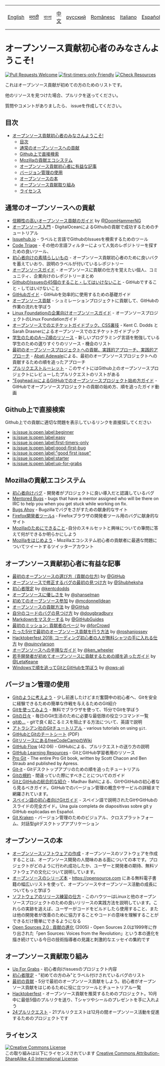 <table>
    <tr>
        <!-- Do not translate this table -->
        <td><a href="./README.md"> English </a></td>
        <td><a href="./README-MR.md"> मराठी </a></td>
        <td><a href="./README-BN.md"> বাংলা </a></td>
        <td><a href="./README-CN.md"> 中文 </a></td>
        <td><a href="./README-RU.md"> русский </a></td>
        <td><a href="./README-RO.md"> Românesc </a></td>
        <td><a href="./README-IT.md"> Italiano </a></td>
        <td><a href="./README-ES.md"> Español </a></td>
        <td><a href="./README-pt-BR.md"> Português (BR) </a></td>
        <td><a href="./README-JA.md"> 日本語 </a></td>
    </tr>
</table>

# オープンソース貢献初心者のみなさんようこそ!

[![Pull Requests Welcome](https://img.shields.io/badge/PRs-welcome-brightgreen.svg?style=flat)](http://makeapullrequest.com)
[![first-timers-only Friendly](https://img.shields.io/badge/first--timers--only-friendly-blue.svg)](http://www.firsttimersonly.com/)
[![Check Resources](https://github.com/freeCodeCamp/how-to-contribute-to-open-source/actions/workflows/test.yml/badge.svg)](https://github.com/freeCodeCamp/how-to-contribute-to-open-source/actions/workflows/test.yml)

これはオープンソース貢献が初めての方のためのリストです。

他のリソースを見つけた場合、プルリクを送ってください。

質問やコメントがありましたら、 issueを作成してください。

## 目次

- [オープンソース貢献初心者のみなさんようこそ!](#オープンソース貢献初心者のみなさんようこそ!)
  - [目次](#目次)
  - [通常のオープンソースへの貢献](#通常のオープンソースへの貢献)
  - [Github上で直接検索](#Github上で直接検索)
  - [Mozillaの貢献エコシステム](#Mozillaの貢献エコシステム)
  - [オープンソース貢献初心者に有益な記事](#オープンソース貢献初心者に有益な記事)
  - [バージョン管理の使用](#バージョン管理の使用)
  - [オープンソースの本](#オープンソースの本)
  - [オープンソース貢献取り組み](#オープンソース貢献取り組み)
  - [ライセンス](#ライセンス)

## 通常のオープンソースへの貢献
- [信頼性の高いオープンソース貢献のガイド](https://medium.freecodecamp.org/the-definitive-guide-to-contributing-to-open-source-900d5f9f2282) by [@DoomHammerNG](https://twitter.com/DoomHammerNG)
- [オープンソース入門](https://www.digitalocean.com/community/tutorial_series/an-introduction-to-open-source) - DigitalOceanによるGithubの貢献で成功するためのチュートリアル
- [Issuehub.io](http://issuehub.pro/) - ラベルと言語でGithubのIssuesを検索するためのツール
- [Code Triage](https://www.codetriage.com/) - その他の言語フィルターによって人気のレポジトリーを探すための良いツール、
- [初心者向けの素晴らしいもの](https://github.com/MunGell/awesome-for-beginners) - オープンソース貢献初心者のために良いバクを蓄えていおり、説明のラベルが付いているレポジトリー
- [オープンソースガイド](https://opensource.guide/) - オープンソースに貢献の仕方を覚えたい個人、コミュニティ、企業向けのレポジトリーまとめ
- [GithubのIssuesの45個のすること・してはいけないこと](https://hackernoon.com/45-github-issues-dos-and-donts-dfec9ab4b612) - GitHubですること・してはいけないこと
- [GitHubガイド](https://docs.github.com/) - GitHubを効率的に使用するための基礎ガイド
- [オープンソース貢献](https://github.com/danthareja/contribute-to-open-source) - シュミレーションプロジェクトに貢献して、GitHubの作業の流れを学ぼう
- [Linux Foundationの企業向けオープンソースガイド](https://www.linuxfoundation.org/resources/open-source-guides/) - オープンソースプロジェクトのLinux Foundationガイド
- [オープンソースでのエチケットガイドブック、CSS裏技](https://css-tricks.com/open-source-etiquette-guidebook/) - Kent C. Dodds と Sarah Drasnerによるオープンソースでのエチケットガイドブック
- [学生のためのA〜Z順のリソース](https://github.com/dipakkr/A-to-Z-Resources-for-Students) - 新しいプログラミング言語を勉強している学生のための選りすぐりのリソース・機会のリスト
- [最初のオープンソースプロジェクトへの貢献、実践的アプローチ、実践的アプローチ](https://blog.devcenter.co/contributing-to-your-first-open-source-project-a-practical-approach-1928c4cbdae) - [Abati Adewale](https://www.acekyd.com)による、最初のオープンソースプロジェクトへの貢献するための順を追ったアプローチ
- [プルリクエストルーレット](http://www.pullrequestroulette.com/) - このサイトにはGithub上のオープンソースプロジェクトにレビューしたプルリクエストのリストがある
- ["Egghead.ioによるGitHubでのオープンソースプロジェクト始め方ガイド](https://egghead.io/courses/how-to-contribute-to-an-open-source-project-on-github) - GitHubでオープンソースプロジェクトの貢献の始め方、順を追ったガイド動画

## Github上で直接検索
Github上での貢献に適切な問題を表示しているリンクを直接探してください
- [is:issue is:open label:beginner](https://github.com/search?utf8=%E2%9C%93&q=is%3Aissue+is%3Aopen+label%3Abeginner)
- [is:issue is:open label:easy](https://github.com/search?utf8=%E2%9C%93&q=is%3Aissue+is%3Aopen+label%3Aeasy)
- [is:issue is:open label:first-timers-only](https://github.com/search?utf8=%E2%9C%93&q=is%3Aissue+is%3Aopen+label%3Afirst-timers-only)
- [is:issue is:open label:good-first-bug](https://github.com/search?utf8=%E2%9C%93&q=is%3Aissue+is%3Aopen+label%3Agood-first-bug)
- [is:issue is:open label:"good first issue"](https://github.com/search?utf8=%E2%9C%93&q=is%3Aissue+is%3Aopen+label%3A"good+first+issue")
- [is:issue is:open label:starter](https://github.com/search?utf8=%E2%9C%93&q=is%3Aissue+is%3Aopen+label%3Astarter)
- [is:issue is:open label:up-for-grabs](https://github.com/search?utf8=%E2%9C%93&q=is%3Aissue+is%3Aopen+label%3Aup-for-grabs)

## Mozillaの貢献エコシステム
- [初心者向けバグ](https://bugzilla.mozilla.org/buglist.cgi?quicksearch=sw:%22[good%20first%20bug]%22&limit=0) - 開発者がプロジェクトに良い導入だと認識しているバグ
- [Mentored Bugs](https://bugzilla.mozilla.org/buglist.cgi?quicksearch=mentor%3A%40) - bugs that have a mentor assigned who will be there on IRC to help you when you get stuck while working on fix.
- [Bugs Ahoy](http://www.joshmatthews.net/bugsahoy/) - Bugzillaでバグをさがすための献身的なサイト
- [Firefox開発者ツールs](http://firefox-dev.tools/) - Firefoxブラウザの開発者ツール用のバグに献身的なサイト
- [Mozillaのためにできること](http://whatcanidoformozilla.org/) - 自分のスキルセットと興味についての筆問に答えて何ができるか明らかにしよう
- [Mozillaをはじめよう](https://twitter.com/StartMozilla) - Mozillaエコシステム初心者の貢献者に最適な問題についてツイートするツイッターアカウント

## オープンソース貢献初心者に有益な記事
- [最初のオープンソースの選び方（貢献の仕方)](https://github.com/collections/choosing-projects) by [@GitHub](https://github.com/github)
- [オープンソースで修正するバグの最初の見つけ方](https://medium.freecodecamp.org/finding-your-first-open-source-project-or-bug-to-work-on-1712f651e5ba#.slc8i2h1l) by [@Shubheksha](https://github.com/Shubheksha)
- [初心者限定](https://kentcdodds.com/blog/first-timers-only) by [@kentcdodds](https://github.com/kentcdodds)
- [オープンソースに優しさを](http://www.hanselman.com/blog/BringKindnessBackToOpenSource.aspx) by [@shanselman](https://github.com/shanselman)
- [初めてのオープンソース参加](https://www.nearform.com/blog/getting-into-open-source-for-the-first-time/) by [@mcdonnelldean](https://github.com/mcdonnelldean)
- [オープンソースの貢献方法](https://opensource.guide/how-to-contribute/) by [@GitHub](https://github.com/github)
- [自分のコードのバグの見つけ方](https://8thlight.com/blog/doug-bradbury/2016/06/29/how-to-find-bug-in-your-code.html) by [@dougbradbury](https://twitter.com/dougbradbury)
- [Markdownをマスターする](https://docs.github.com/features/mastering-markdown/) by [@GitHubGuides](https://docs.github.com/)
- [最初のミッション: 貢献者のページ](https://forcrowd.medium.com/first-mission-contributors-page-df24e6e70705#.2v2g0no29) by [@forCrowd](https://github.com/forCrowd)
- [たった5分で最初のオープンソース貢献を行う方法](https://medium.freecodecamp.org/how-to-make-your-first-open-source-contribution-in-just-5-minutes-aaad1fc59c9a) by [@roshanjossey](https://medium.freecodecamp.org/@roshanjossey)
- [Hacktoberfest 2018: コーディング初心者の人が無料シャツの手に入れる仕方](https://medium.freecodecamp.org/hacktoberfest-2018-how-you-can-get-your-free-shirt-even-if-youre-new-to-coding-96080dd0b01b) by [@quincylarson](https://medium.freecodecamp.org/@quincylarson)
- [オープンソースへの辛辣なガイド](https://medium.com/codezillas/a-bitter-guide-to-open-source-a8e3b6a3c1c4) by [@ken_wheeler](https://medium.com/@ken_wheeler)
- [若手開発者が初めてオープンソースに貢献するための順を追ったガイド](https://hackernoon.com/contributing-to-open-source-the-sharks-are-photoshopped-47e22db1ab86) by [@LetaKeane](http://www.letakeane.com/)
- [Windowsで順を追ってGitとGitHubを学ぼう](https://medium.com/@ows_ali/be93518e06dc) by [@ows-ali](https://medium.com/@ows_ali)

## バージョン管理の使用
- [Gitのように考えよう](https://think-like-a-git.net/) - 少し前進したけどまだ奮闘中の初心者へ、Gitを安全に経験できるための簡単な作戦を与えるためのGit紹介
- [Gitを使ってみよう](https://docs.github.com/en/get-started/quickstart/set-up-git) - 無料でブラウザを使って、15分でGitを学ぼう
- [Gitの日々](https://git-scm.com/docs/giteveryday) - 毎日のGit生活のために必要な最低限の役立つコマンド一覧
- [gitめ…](http://ohshitgit.com/) - gitで良く起こるミスを阻止する方法について、英語で説明
- [アトラシアン社のGitチュートリアル](https://www.atlassian.com/git/tutorials/) - various tutorials on using `git`.
- [GitHubとGitのチートシート](https://education.github.com/git-cheat-sheet-education.pdf) (PDF)
- [GitリソースにあるfreeCodeCampのWiki](https://www.freecodecamp.org/forum/t/wiki-git-resources/13136)
- [GitHub Flow](https://www.youtube.com/watch?v=juLIxo42A_s) (42:06) - GitHubによる、プルリクエストの送り方の説明
- [GitHub Learning Resources](https://help.github.com/articles/git-and-github-learning-resources/) - GitとGitHub学習者用のリソース
- [Pro Git](https://git-scm.com/book/en/v2) - The entire Pro Git book, written by Scott Chacon and Ben Straub and published by Apress.
- [Git-it](https://github.com/jlord/git-it-electron) - Gitデスクトップアプリのための順を追ったチュートリアル
- [Gitの規約](https://github.com/k88hudson/git-flight-rules) - 間違っていた際にすべきことについてのガイド
- [GitとGitHubの総合的な紹介](https://codeburst.io/git-good-part-a-e0d826286a2a) - Madhav Bahlによる、GitやGitHubの初心者なら見るべきガイド。GitHubでのバージョン管理の概念やサービルの詳細まで網羅されています。
- [スペイン語の初心者向けGitガイド](https://platzi.github.io/git-slides/#/) - スペイン語で説明されたGitやGitHubのスライドの完全ガイド。Una guía completa de diapositivas sobre git y GitHub explicadas en Español.
- [Git Kraken](https://www.gitkraken.com/git-client) - バージョン管理のためのビジュアル、クロスプラットフォーム、対話型gitデスクトップアプリケーション

## オープンソースの本
- [オープンソースソフトウェアの作成](http://producingoss.com/) - オープンソースのソフトウェアを作成することは、オープンソース開発の人間味のある面についての本です。プロジェクトがどのように行われ成功したか、ユーザーと開発者の期待、無料ソフトウェアの文化について説明しています。
- [オープンソースのシリーズ本](https://opensource.com/resources/ebooks) - https://opensource.com にある無料電子書籍の幅広いリストを使って、オープンソースやオープンソース活動の成長についてもっと学ぼう
- [ソフトウェアのリリース練習の仕方](http://en.tldp.org/HOWTO/Software-Release-Practice-HOWTO/) - このハウツーはLinuxと他のオープンソースプロジェクトのための良いリリースの実践方法を説明しています。これらの実跡を追えば、ユーザーがコードをビルドしたら使用すること、または他の開発者が改善のために協力することやコードの意味を理解することができるだけ簡単にできるようになる
- [Open Sources 2.0 : 貢献の進化](https://archive.org/details/opensources2.000diborich) (2005) - Open Sources 2.0は1999年に作り出された「pen Sources: Voices from the Revolution」という本の進化を描き続けている今日の技術指導者の見識と刺激的なエッセイの集約です

## オープンソース貢献取り組み
- [Up For Grabs](http://up-for-grabs.net/#/) - 初心者向けissuesのプロジェクト内容
- [初心者限定](http://www.firsttimersonly.com/) - "初めての方のみ"とラベル付けされているバグのリスト
- [最初の貢献](https://firstcontributions.github.io/) - 5分で最初のオープンソース貢献をしよう。初心者がオープンソース貢献をはじめるために役に立つツールとチュートリアル一覧
- [Hacktoberfest](https://hacktoberfest.digitalocean.com/) - オープンソース貢献を推奨するためのプロジェクト。10月中に最低5個のプルリクを送り、Tシャツやシールのプレゼントを手に入れよう
- [24プルリクエスト](https://24pullrequests.com) - 21プルリクエストは12月の間オープンソース活動を促進するためのプロジェクトです

## ライセンス
<a rel="license" href="http://creativecommons.org/licenses/by-sa/4.0/"><img alt="Creative Commons License" style="border-width:0" src="https://i.creativecommons.org/l/by-sa/4.0/88x31.png" /></a><br />この取り組みは以下にライセンスされています <a rel="license" href="http://creativecommons.org/licenses/by-sa/4.0/">Creative Commons Attribution-ShareAlike 4.0 International License</a>.
